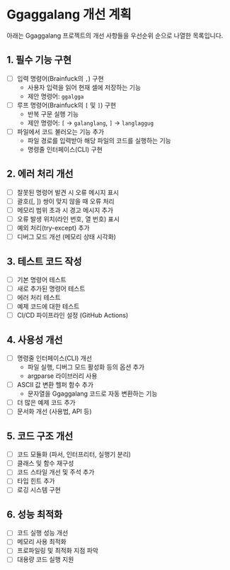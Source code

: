 # Ggaggalang 개선 계획

아래는 Ggaggalang 프로젝트의 개선 사항들을 우선순위 순으로 나열한 목록입니다.

## 1. 필수 기능 구현
- [ ] 입력 명령어(Brainfuck의 `,`) 구현
  - 사용자 입력을 읽어 현재 셀에 저장하는 기능
  - 제안 명령어: `ggalgga`
- [ ] 루프 명령어(Brainfuck의 `[` 및 `]`) 구현
  - 반복 구문 실행 기능
  - 제안 명령어: `[` → `galanglang`, `]` → `langlaggug`
- [ ] 파일에서 코드 불러오는 기능 추가
  - 파일 경로를 입력받아 해당 파일의 코드를 실행하는 기능
  - 명령줄 인터페이스(CLI) 구현

## 2. 에러 처리 개선
- [ ] 잘못된 명령어 발견 시 오류 메시지 표시
- [ ] 괄호([, ]) 쌍이 맞지 않을 때 오류 처리
- [ ] 메모리 범위 초과 시 경고 메시지 추가
- [ ] 오류 발생 위치(라인 번호, 열 번호) 표시
- [ ] 예외 처리(try-except) 추가
- [ ] 디버그 모드 개선 (메모리 상태 시각화)

## 3. 테스트 코드 작성
- [ ] 기본 명령어 테스트
- [ ] 새로 추가된 명령어 테스트
- [ ] 에러 처리 테스트
- [ ] 예제 코드에 대한 테스트
- [ ] CI/CD 파이프라인 설정 (GitHub Actions)

## 4. 사용성 개선
- [ ] 명령줄 인터페이스(CLI) 개선
  - 파일 실행, 디버그 모드 활성화 등의 옵션 추가
  - argparse 라이브러리 사용
- [ ] ASCII 값 변환 헬퍼 함수 추가
  - 문자열을 Ggaggalang 코드로 자동 변환하는 기능
- [ ] 더 많은 예제 코드 추가
- [ ] 문서화 개선 (사용법, API 등)

## 5. 코드 구조 개선
- [ ] 코드 모듈화 (파서, 인터프리터, 실행기 분리)
- [ ] 클래스 및 함수 재구성
- [ ] 코드 스타일 개선 및 주석 추가
- [ ] 타입 힌트 추가
- [ ] 로깅 시스템 구현

## 6. 성능 최적화
- [ ] 코드 실행 성능 개선
- [ ] 메모리 사용 최적화
- [ ] 프로파일링 및 최적화 지점 파악
- [ ] 대용량 코드 실행 지원